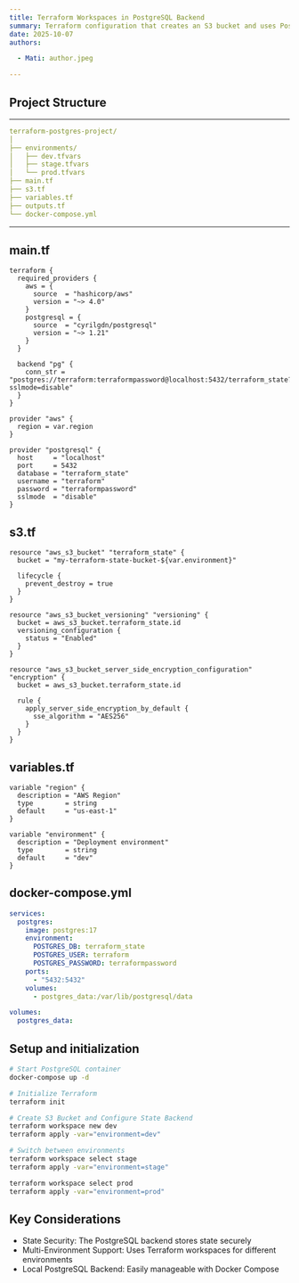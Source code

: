 ```yaml
---
title: Terraform Workspaces in PostgreSQL Backend
summary: Terraform configuration that creates an S3 bucket and uses PostgreSQL as the backend storage.
date: 2025-10-07
authors:

  - Mati: author.jpeg

---
```


## Project Structure

---
```yaml
terraform-postgres-project/
│
├── environments/
│   ├── dev.tfvars
│   ├── stage.tfvars
│   └── prod.tfvars
├── main.tf
├── s3.tf
├── variables.tf
├── outputs.tf
└── docker-compose.yml
```

---

## main.tf
```hcl
terraform {
  required_providers {
    aws = {
      source  = "hashicorp/aws"
      version = "~> 4.0"
    }
    postgresql = {
      source  = "cyrilgdn/postgresql"
      version = "~> 1.21"
    }
  }

  backend "pg" {
    conn_str = "postgres://terraform:terraformpassword@localhost:5432/terraform_state?sslmode=disable"
  }
}

provider "aws" {
  region = var.region
}

provider "postgresql" {
  host     = "localhost"
  port     = 5432
  database = "terraform_state"
  username = "terraform"
  password = "terraformpassword"
  sslmode  = "disable"
}
```

## s3.tf

```hcl
resource "aws_s3_bucket" "terraform_state" {
  bucket = "my-terraform-state-bucket-${var.environment}"
  
  lifecycle {
    prevent_destroy = true
  }
}

resource "aws_s3_bucket_versioning" "versioning" {
  bucket = aws_s3_bucket.terraform_state.id
  versioning_configuration {
    status = "Enabled"
  }
}

resource "aws_s3_bucket_server_side_encryption_configuration" "encryption" {
  bucket = aws_s3_bucket.terraform_state.id

  rule {
    apply_server_side_encryption_by_default {
      sse_algorithm = "AES256"
    }
  }
}

```
## variables.tf

```hcl
variable "region" {
  description = "AWS Region"
  type        = string
  default     = "us-east-1"
}

variable "environment" {
  description = "Deployment environment"
  type        = string
  default     = "dev"
}

```
## docker-compose.yml
```yaml
services:
  postgres:
    image: postgres:17
    environment:
      POSTGRES_DB: terraform_state
      POSTGRES_USER: terraform
      POSTGRES_PASSWORD: terraformpassword
    ports:
      - "5432:5432"
    volumes:
      - postgres_data:/var/lib/postgresql/data

volumes:
  postgres_data:

```

## Setup and initialization

```bash
# Start PostgreSQL container
docker-compose up -d

# Initialize Terraform
terraform init

# Create S3 Bucket and Configure State Backend
terraform workspace new dev
terraform apply -var="environment=dev"

# Switch between environments
terraform workspace select stage
terraform apply -var="environment=stage"

terraform workspace select prod
terraform apply -var="environment=prod"
```

## Key Considerations

- State Security: The PostgreSQL backend stores state securely
- Multi-Environment Support: Uses Terraform workspaces for different environments
- Local PostgreSQL Backend: Easily manageable with Docker Compose